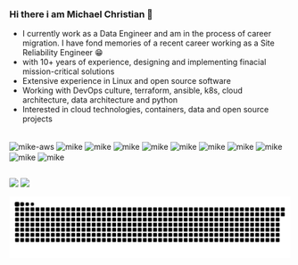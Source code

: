### Hi there i am Michael Christian 👋

- I currently work as a Data Engineer and am in the process of career migration. I have fond memories of a recent career working as a Site Reliability Engineer 😁
- with 10+ years of experience, designing and implementing finacial mission-critical solutions
- Extensive experience in Linux and open source software
- Working with DevOps culture, terraform, ansible, k8s, cloud architecture, data architecture and python
- Interested in cloud technologies, containers, data and open source projects
<!--  <div>
  <a href="https://github.com/mchristian279">
  <img height="180em" src="https://github-readme-stats.vercel.app/api?username=mchristian279&show_icons=true&theme=light&include_all_commits=true&count_private=true"/>
  <img height="180em" src="https://github-readme-stats.vercel.app/api/top-langs/?username=mchristian279&layout=compact&langs_count=7&theme=light"/>
</div> -->

<div style="display: inline_block"><br>
  
<img align="center" alt="mike-aws" height="150" width="60" src="https://img.shields.io/badge/Amazon%20AWS-232F3E.svg?style=for-the-badge&logo=Amazon-AWS&logoColor=white" >

<img align="center" alt="mike" height="150" width="60" src="https://img.shields.io/badge/Microsoft%20Azure-0078D4.svg?style=for-the-badge&logo=Microsoft-Azure&logoColor=white" >

<img align="center" alt="mike" height="150" width="60" src="https://img.shields.io/badge/Google%20Cloud-4285F4.svg?style=for-the-badge&logo=Google-Cloud&logoColor=white" >

<img align="center" alt="mike" height="150" width="60" src="https://img.shields.io/badge/Terraform-7B42BC.svg?style=for-the-badge&logo=Terraform&logoColor=white" >

<img align="center" alt="mike" height="150" width="60" src="https://img.shields.io/badge/Ansible-EE0000.svg?style=for-the-badge&logo=Ansible&logoColor=white" >

<img align="center" alt="mike" height="150" width="60" src="https://img.shields.io/badge/Apache%20Spark-E25A1C.svg?style=for-the-badge&logo=Apache-Spark&logoColor=white" >

<img align="center" alt="mike" height="150" width="60" src="https://img.shields.io/badge/Python-3776AB.svg?style=for-the-badge&logo=Python&logoColor=white" >

<img align="center" alt="mike" height="150" width="60" src="https://img.shields.io/badge/Kubernetes-326CE5.svg?style=for-the-badge&logo=Kubernetes&logoColor=white" >

<img align="center" alt="mike" height="150" width="60" src="https://img.shields.io/badge/Apache%20Kafka-231F20.svg?style=for-the-badge&logo=Apache-Kafka&logoColor=white" >

<img align="center" alt="mike" height="150" width="60" src="https://img.shields.io/badge/Linux-FCC624.svg?style=for-the-badge&logo=Linux&logoColor=black" >

<img align="center" alt="mike" height="150" width="60" src="https://img.shields.io/badge/Docker-2496ED.svg?style=for-the-badge&logo=Docker&logoColor=white" >
</div>
 
 ##
 
  <div> 
  <a href="https://instagram.com/michael_christianr" target="_blank"><img src="https://img.shields.io/badge/-Instagram-%23E4405F?style=for-the-badge&logo=instagram&logoColor=white" target="_blank"></a>
  <a href="https://www.linkedin.com/in/michael-reis-ba9b1441/" target="_blank"><img src="https://img.shields.io/badge/-LinkedIn-%230077B5?style=for-the-badge&logo=linkedin&logoColor=white" target="_blank"></a> 
 
![Snake animation](https://github.com/mchristian279/mchristian279/blob/output/github-contribution-grid-snake.svg)
 
</div>
  
  
